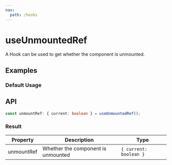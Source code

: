 ```yaml
---
nav:
  path: /hooks
---
```


# useUnmountedRef

A Hook can be used to get whether the component is unmounted.

## Examples

### Default Usage

<code src="./demo/demo1.tsx"></code>

## API

```typescript
const unmountRef: { current: boolean } = useUnmountedRef();
```

### Result

| Property   | Description                        | Type                   |
| ---------- | ---------------------------------- | ---------------------- |
| unmountRef | Whether the component is unmounted | `{ current: boolean }` |
